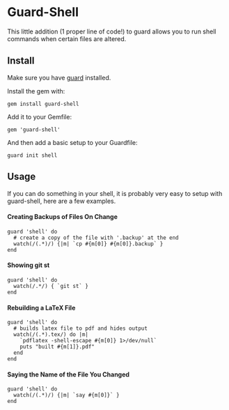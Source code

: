 # Guard-Shell

This little addition (1 proper line of code!) to guard allows you to run shell
commands when certain files are altered.


## Install
  
Make sure you have [guard](http://github.com/guard/guard) installed.

Install the gem with:

    gem install guard-shell

Add it to your Gemfile:

    gem 'guard-shell'

And then add a basic setup to your Guardfile:

    guard init shell


## Usage

If you can do something in your shell, it is probably very easy to setup with guard-shell, here are a few examples.


#### Creating Backups of Files On Change

    guard 'shell' do
      # create a copy of the file with '.backup' at the end
      watch(/(.*)/) {|m| `cp #{m[0]} #{m[0]}.backup` }
    end


#### Showing git st

    guard 'shell' do
      watch(/.*/) { `git st` }
    end


#### Rebuilding a LaTeX File

    guard 'shell' do
      # builds latex file to pdf and hides output
      watch(/(.*).tex/) do |m| 
        `pdflatex -shell-escape #{m[0]} 1>/dev/null`
        puts "built #{m[1]}.pdf"
      end
    end


#### Saying the Name of the File You Changed

    guard 'shell' do
      watch(/(.*)/) {|m| `say #{m[0]}` }
    end
